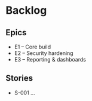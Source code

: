 # Backlog

## Epics
- E1 – Core build
- E2 – Security hardening
- E3 – Reporting & dashboards

## Stories
- S-001 ...
